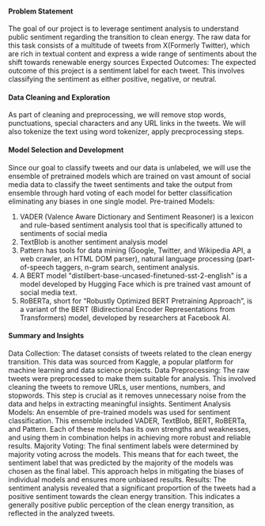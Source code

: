 #### Problem Statement
The goal of our project is to leverage sentiment analysis to understand public sentiment regarding the transition to clean energy. 
The raw data for this task consists of a multitude of tweets from X(Formerly Twitter), which are rich in textual content and express a wide range of sentiments about the shift towards renewable energy sources
Expected Outcomes: The expected outcome of this project is a sentiment label for each tweet. This involves classifying the sentiment as either positive, negative, or neutral.

#### Data Cleaning and Exploration
As part of cleaning and preprocessing, we will remove stop words, punctuations, special characters and any URL links in the tweets. We will also tokenize the text using word tokenizer, apply precprocessing steps.

#### Model Selection and Development
Since our goal to classify tweets and our data is unlabeled, we will use the ensemble of pretrained models which are trained on vast amount of social media data to classify the tweet sentiments and take the output from ensemble through hard voting of each model for better classification eliminating any biases in one single model.
Pre-trained Models:
1. VADER (Valence Aware Dictionary and Sentiment Reasoner) is a lexicon and rule-based sentiment analysis tool that is specifically attuned to sentiments of social media
2. TextBlob is another sentiment analysis model
3. Pattern has tools for data mining (Google, Twitter, and Wikipedia API, a web crawler, an HTML DOM parser), natural language processing (part-of-speech taggers, n-gram search, sentiment analysis.
4. A BERT model "distilbert-base-uncased-finetuned-sst-2-english" is a model developed by Hugging Face which is pre trained vast amount of social media text.
5. RoBERTa, short for “Robustly Optimized BERT Pretraining Approach”, is a variant of the BERT (Bidirectional Encoder Representations from Transformers) model, developed by researchers at Facebook AI.

#### Summary and Insights
Data Collection: The dataset consists of tweets related to the clean energy transition. This data was sourced from Kaggle, a popular platform for machine learning and data science projects.
Data Preprocessing: The raw tweets were preprocessed to make them suitable for analysis. This involved cleaning the tweets to remove URLs, user mentions, numbers, and stopwords. This step is crucial as it removes unnecessary noise from the data and helps in extracting meaningful insights.
Sentiment Analysis Models: An ensemble of pre-trained models was used for sentiment classification. This ensemble included VADER, TextBlob, BERT, RoBERTa, and Pattern. Each of these models has its own strengths and weaknesses, and using them in combination helps in achieving more robust and reliable results.
Majority Voting: The final sentiment labels were determined by majority voting across the models. This means that for each tweet, the sentiment label that was predicted by the majority of the models was chosen as the final label. This approach helps in mitigating the biases of individual models and ensures more unbiased results.
Results: The sentiment analysis revealed that a significant proportion of the tweets had a positive sentiment towards the clean energy transition. This indicates a generally positive public perception of the clean energy transition, as reflected in the analyzed tweets.








